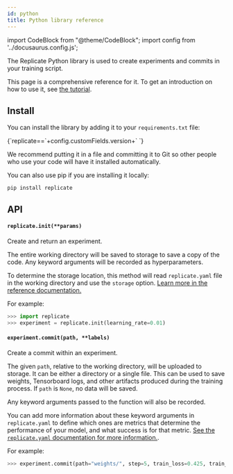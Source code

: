 ```yaml
---
id: python
title: Python library reference
---
```


import CodeBlock from "@theme/CodeBlock";
import config from '../docusaurus.config.js';

The Replicate Python library is used to create experiments and commits in your training script.

This page is a comprehensive reference for it. To get an introduction on how to use it, see [the tutorial](tutorial.md).

## Install

You can install the library by adding it to your `requirements.txt` file:

<CodeBlock className="txt">
{`replicate==`+config.customFields.version+`
`}</CodeBlock>
 

We recommend putting it in a file and committing it to Git so other people who use your code will have it installed automatically.

You can also use pip if you are installing it locally:

```
pip install replicate
```

## API

#### `replicate.init(**params)`

Create and return an experiment.

The entire working directory will be saved to storage to save a copy of the code. Any keyword arguments will be recorded as hyperparameters.

To determine the storage location, this method will read `replicate.yaml` file in the working directory and use the `storage` option. [Learn more in the reference documentation.](replicate-yaml.md)

For example:

```python
>>> import replicate
>>> experiment = replicate.init(learning_rate=0.01)
```

#### `experiment.commit(path, **labels)`

Create a commit within an experiment.

The given `path`, relative to the working directory, will be uploaded to storage. It can be either a directory or a single file. This can be used to save weights, Tensorboard logs, and other artifacts produced during the training process. If `path` is `None`, no data will be saved.

Any keyword arguments passed to the function will also be recorded.

You can add more information about these keyword arguments in `replicate.yaml` to define which ones are metrics that determine the performance of your model, and what success is for that metric. [See the `replicate.yaml` documentation for more information.](replicate-yaml.md#metrics).

For example:

```python
>>> experiment.commit(path="weights/", step=5, train_loss=0.425, train_accuracy=0.749)
```
